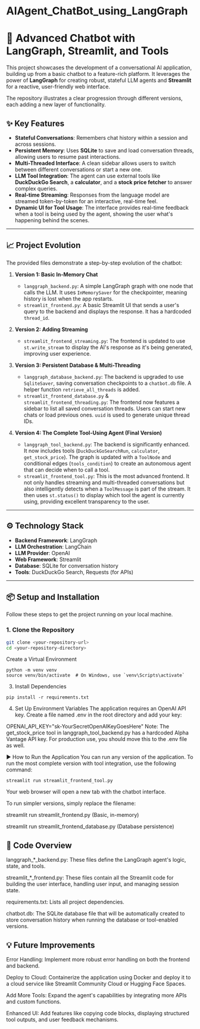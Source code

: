 # AIAgent_ChatBot_using_LangGraph

# 🚀 Advanced Chatbot with LangGraph, Streamlit, and Tools

This project showcases the development of a conversational AI application, building up from a basic chatbot to a feature-rich platform. It leverages the power of **LangGraph** for creating robust, stateful LLM agents and **Streamlit** for a reactive, user-friendly web interface.

The repository illustrates a clear progression through different versions, each adding a new layer of functionality.

## ✨ Key Features

* **Stateful Conversations**: Remembers chat history within a session and across sessions.
* **Persistent Memory**: Uses **SQLite** to save and load conversation threads, allowing users to resume past interactions.
* **Multi-Threaded Interface**: A clean sidebar allows users to switch between different conversations or start a new one.
* **LLM Tool Integration**: The agent can use external tools like **DuckDuckGo Search**, a **calculator**, and a **stock price fetcher** to answer complex queries.
* **Real-time Streaming**: Responses from the language model are streamed token-by-token for an interactive, real-time feel.
* **Dynamic UI for Tool Usage**: The interface provides real-time feedback when a tool is being used by the agent, showing the user what's happening behind the scenes.

---

## 📈 Project Evolution

The provided files demonstrate a step-by-step evolution of the chatbot:

1.  **Version 1: Basic In-Memory Chat**
    * `langgraph_backend.py`: A simple LangGraph graph with one node that calls the LLM. It uses `InMemorySaver` for the checkpointer, meaning history is lost when the app restarts.
    * `streamlit_frontend.py`: A basic Streamlit UI that sends a user's query to the backend and displays the response. It has a hardcoded `thread_id`.

2.  **Version 2: Adding Streaming**
    * `streamlit_frontend_streaming.py`: The frontend is updated to use `st.write_stream` to display the AI's response as it's being generated, improving user experience.

3.  **Version 3: Persistent Database & Multi-Threading**
    * `langgraph_database_backend.py`: The backend is upgraded to use `SqliteSaver`, saving conversation checkpoints to a `chatbot.db` file. A helper function `retrieve_all_threads` is added.
    * `streamlit_frontend_database.py` & `streamlit_frontend_threading.py`: The frontend now features a sidebar to list all saved conversation threads. Users can start new chats or load previous ones. `uuid` is used to generate unique thread IDs.

4.  **Version 4: The Complete Tool-Using Agent (Final Version)**
    * `langgraph_tool_backend.py`: The backend is significantly enhanced. It now includes tools (`DuckDuckGoSearchRun`, `calculator`, `get_stock_price`). The graph is updated with a `ToolNode` and conditional edges (`tools_condition`) to create an autonomous agent that can decide when to call a tool.
    * `streamlit_frontend_tool.py`: This is the most advanced frontend. It not only handles streaming and multi-threaded conversations but also intelligently detects when a `ToolMessage` is part of the stream. It then uses `st.status()` to display which tool the agent is currently using, providing excellent transparency to the user.

---

## ⚙️ Technology Stack

* **Backend Framework**: LangGraph
* **LLM Orchestration**: LangChain
* **LLM Provider**: OpenAI
* **Web Framework**: Streamlit
* **Database**: SQLite for conversation history
* **Tools**: DuckDuckGo Search, Requests (for APIs)

---

## 📦 Setup and Installation

Follow these steps to get the project running on your local machine.

### 1. Clone the Repository

```bash
git clone <your-repository-url>
cd <your-repository-directory>
```


Create a Virtual Environment

```
python -m venv venv
source venv/bin/activate  # On Windows, use `venv\Scripts\activate`
```
3. Install Dependencies

```
pip install -r requirements.txt
```

4. Set Up Environment Variables
The application requires an OpenAI API key. Create a file named .env in the root directory and add your key:

OPENAI_API_KEY="sk-YourSecretOpenAIKeyGoesHere"
Note: The get_stock_price tool in langgraph_tool_backend.py has a hardcoded Alpha Vantage API key. For production use, you should move this to the .env file as well.

▶️ How to Run the Application
You can run any version of the application. To run the most complete version with tool integration, use the following command:

```
streamlit run streamlit_frontend_tool.py
```
Your web browser will open a new tab with the chatbot interface.

To run simpler versions, simply replace the filename:

streamlit run streamlit_frontend.py (Basic, in-memory)

streamlit run streamlit_frontend_database.py (Database persistence)

📂 Code Overview
---
langgraph_*_backend.py: These files define the LangGraph agent's logic, state, and tools.

streamlit_*_frontend.py: These files contain all the Streamlit code for building the user interface, handling user input, and managing session state.

requirements.txt: Lists all project dependencies.

chatbot.db: The SQLite database file that will be automatically created to store conversation history when running the database or tool-enabled versions.

💡 Future Improvements
---
Error Handling: Implement more robust error handling on both the frontend and backend.

Deploy to Cloud: Containerize the application using Docker and deploy it to a cloud service like Streamlit Community Cloud or Hugging Face Spaces.

Add More Tools: Expand the agent's capabilities by integrating more APIs and custom functions.

Enhanced UI: Add features like copying code blocks, displaying structured tool outputs, and user feedback mechanisms.
